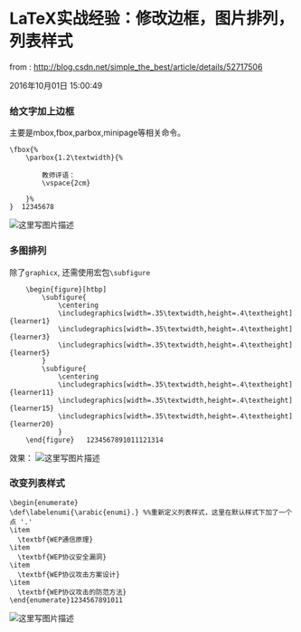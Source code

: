 LaTeX实战经验：修改边框，图片排列，列表样式
===========================================
from : http://blog.csdn.net/simple_the_best/article/details/52717506

2016年10月01日 15:00:49


### 给文字加上边框

主要是mbox,fbox,parbox,minipage等相关命令。

``` {.prettyprint data-initialized="true" data-gclp-id="0"}
\fbox{%  
    \parbox{1.2\textwidth}{%  

        教师评语：
        \vspace{2cm}

    }%  
}  12345678
```

![这里写图片描述](http://img.blog.csdn.net/20160524210508467)

### 多图排列

除了`graphicx`, 还需使用宏包`\subfigure`

``` {.prettyprint data-initialized="true" data-gclp-id="1"}
    \begin{figure}[htbp]
        \subfigure{
            \centering
            \includegraphics[width=.35\textwidth,height=.4\textheight]{learner1}
            \includegraphics[width=.35\textwidth,height=.4\textheight]{learner3}
            \includegraphics[width=.35\textwidth,height=.4\textheight]{learner5}
        }
        \subfigure{
            \centering
            \includegraphics[width=.35\textwidth,height=.4\textheight]{learner11}
            \includegraphics[width=.35\textwidth,height=.4\textheight]{learner15}
            \includegraphics[width=.35\textwidth,height=.4\textheight]{learner20}
            }
    \end{figure}   1234567891011121314
```

效果：
 ![这里写图片描述](http://img.blog.csdn.net/20160610120557829)

### 改变列表样式

``` {.prettyprint data-initialized="true" data-gclp-id="2"}
\begin{enumerate}
\def\labelenumi{\arabic{enumi}.} %%重新定义列表样式，这里在默认样式下加了一个点 '.'
\item
  \textbf{WEP通信原理}
\item
  \textbf{WEP协议安全漏洞}
\item
  \textbf{WEP协议攻击方案设计}
\item
  \textbf{WEP协议攻击的防范方法}
\end{enumerate}1234567891011
```

![这里写图片描述](http://img.blog.csdn.net/20160524210903921)
